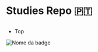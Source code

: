 # Studies Repo :portugal:
<h2></h2>
<ul>
  <li>Top</li>  
  
</ul>

![Nome da badge](https://img.shields.io/github/followers/praguez?style=social)
